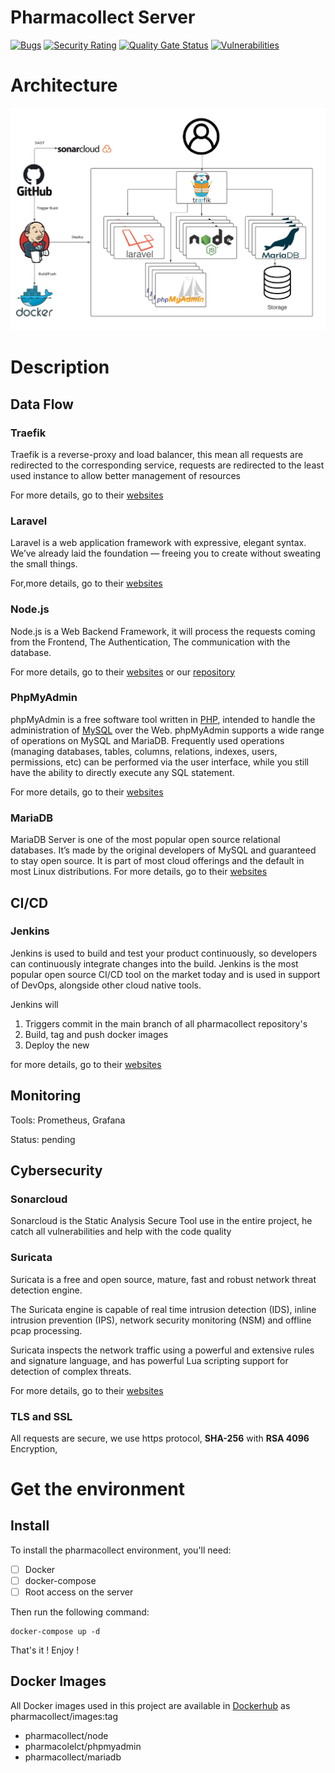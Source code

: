 # Pharmacollect Server

[![Bugs](https://sonarcloud.io/api/project_badges/measure?project=Pharma-collect_Server&metric=bugs)](https://sonarcloud.io/dashboard?id=Pharma-collect_Server)
[![Security Rating](https://sonarcloud.io/api/project_badges/measure?project=Pharma-collect_Server&metric=security_rating)](https://sonarcloud.io/dashboard?id=Pharma-collect_Server)
[![Quality Gate Status](https://sonarcloud.io/api/project_badges/measure?project=Pharma-collect_Server&metric=alert_status)](https://sonarcloud.io/dashboard?id=Pharma-collect_Server)
[![Vulnerabilities](https://sonarcloud.io/api/project_badges/measure?project=Pharma-collect_Server&metric=vulnerabilities)](https://sonarcloud.io/dashboard?id=Pharma-collect_Server)

# Architecture
![web](https://raw.githubusercontent.com/Pharma-collect/Server/main/img/server.jpeg)
# Description
## Data Flow
### Traefik
Traefik is a reverse-proxy and load balancer, this mean all requests are redirected to the corresponding service, requests are redirected to the least used instance to allow better management of resources

For more details, go to their [websites](https://doc.traefik.io/traefik/)
### Laravel

Laravel is a web application framework with expressive, elegant syntax. We’ve already laid the foundation — freeing you to create without sweating the small things.

For,more details, go to their [websites](https://laravel.com/)

### Node.js
Node.js is a Web Backend Framework, it will process the requests coming from the Frontend, The Authentication, The communication with the database.

For more details, go to their [websites](https://nodejs.org/en/) or our [repository](https://github.com/Pharma-collect/Web_server)
### PhpMyAdmin
phpMyAdmin is a free software tool written in [PHP](https://php.net/), intended to handle the administration of [MySQL](https://www.mysql.com/) over the Web. phpMyAdmin supports a wide range of operations on MySQL and MariaDB. Frequently used operations (managing databases, tables, columns, relations, indexes, users, permissions, etc) can be performed via the user interface, while you still have the ability to directly execute any SQL statement.

For more details, go to their [websites](https://www.phpmyadmin.net/)

### MariaDB
MariaDB Server is one of the most popular open source relational databases. It’s made by the original developers of MySQL and guaranteed to stay open source. It is part of most cloud offerings and the default in most Linux distributions.
For more details, go to their [websites](https://mariadb.org/)

## CI/CD

### Jenkins
Jenkins is used to build and test your product continuously, so developers can continuously integrate changes into the build. Jenkins is the most popular open source CI/CD tool on the market today and is used in support of DevOps, alongside other cloud native tools.

Jenkins will 

 1. Triggers commit in the main branch of all pharmacollect repository's
 2.  Build, tag and push docker images
 3. Deploy the new

for more details, go to their [websites](https://www.jenkins.io/)

## Monitoring

Tools: Prometheus, Grafana

Status: pending

## Cybersecurity
### Sonarcloud

Sonarcloud is the Static Analysis Secure Tool use in the entire project, he catch all vulnerabilities and help with the code quality

### Suricata

Suricata is a free and open source, mature, fast and robust network threat detection engine.

The Suricata engine is capable of real time intrusion detection (IDS), inline intrusion prevention (IPS), network security monitoring (NSM) and offline pcap processing.

Suricata inspects the network traffic using a powerful and extensive rules and signature language, and has powerful Lua scripting support for detection of complex threats.

For more details, go to their [websites](https://suricata-ids.org/)

### TLS and SSL

All requests are secure, we use https protocol, **SHA-256** with **RSA 4096** Encryption, 

# Get the environment 

## Install

To install the pharmacollect environment, you'll need:

 - [ ] Docker
 - [ ] docker-compose
 - [ ] Root access on the server

Then run the following command:

    docker-compose up -d

That's it ! Enjoy !

##  Docker Images

All Docker images used in this project are available in [Dockerhub](https://hub.docker.com/) as pharmacollect/images:tag

 - pharmacollect/node
 - pharmacolelct/phpmyadmin
 - pharmacollect/mariadb


